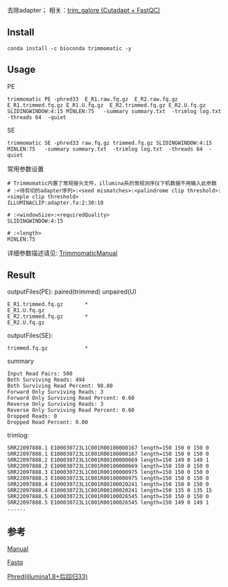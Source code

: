 
去除adapter；
相关：[trim_galore (Cutadapt + FastQC)](https://github.com/FelixKrueger/TrimGalore)

## Install
```
conda install -c bioconda trimmomatic -y
```

## Usage
PE
```
trimmomatic PE -phred33  E_R1.raw.fq.gz  E_R2.raw.fq.gz  E_R1.trimmed.fq.gz E_R1.U.fq.gz  E_R2.trimmed.fq.gz E_R2.U.fq.gz SLIDINGWINDOW:4:15 MINLEN:75   -summary summary.txt  -trimlog log.txt  -threads 64  -quiet
```  
SE
```
trimmomatic SE -phred33 raw.fq.gz trimmed.fq.gz SLIDINGWINDOW:4:15 MINLEN:75   -summary summary.txt  -trimlog log.txt  -threads 64  -quiet
```

常用参数设置
```
# Trimmomatic内置了常规接头文件，illumina系的常规测序仪下机数据不用输入此参数
# :<待剪切的adapter序列>:<seed mismatches>:<palindrome clip threshold>:<simple clip threshold>
ILLUMINACLIP:adapter.fa:2:30:10     

# :<windowSize>:<requiredQuality>
SLIDINGWINDOW:4:15

# :<length>
MINLEN:75
```
详细参数描述请见: [TrimmomaticManual](./Trimmomatic/TrimmomaticManual_V0.32.pdf)

## Result
outputFiles(PE): paired(trimmed) unpaired(U)
```
E_R1.trimmed.fq.gz       *
E_R1.U.fq.gz
E_R2.trimmed.fq.gz       *
E_R2.U.fq.gz
```

outputFiles(SE): 
```
trimmed.fq.gz            *
```

summary
```
Input Read Pairs: 500
Both Surviving Reads: 494
Both Surviving Read Percent: 98.80
Forward Only Surviving Reads: 3
Forward Only Surviving Read Percent: 0.60
Reverse Only Surviving Reads: 3
Reverse Only Surviving Read Percent: 0.60
Dropped Reads: 0
Dropped Read Percent: 0.00
```

trimlog:  
```
SRR22097888.1 E100030723L1C001R00100000167 length=150 150 0 150 0
SRR22097888.1 E100030723L1C001R00100000167 length=150 150 0 150 0
SRR22097888.2 E100030723L1C001R00100000669 length=150 149 0 149 1
SRR22097888.2 E100030723L1C001R00100000669 length=150 150 0 150 0
SRR22097888.3 E100030723L1C001R00100000975 length=150 150 0 150 0
SRR22097888.3 E100030723L1C001R00100000975 length=150 150 0 150 0
SRR22097888.4 E100030723L1C001R00100020241 length=150 150 0 150 0
SRR22097888.4 E100030723L1C001R00100020241 length=150 135 0 135 15
SRR22097888.5 E100030723L1C001R00100026545 length=150 150 0 150 0
SRR22097888.5 E100030723L1C001R00100026545 length=150 149 0 149 1
......
```



## 参考
[Manual](http://www.usadellab.org/cms/uploads/supplementary/Trimmomatic/TrimmomaticManual_V0.32.pdf) 

[Fastq](https://www.jianshu.com/p/b37b9fdb7e61)  

[Phred(illumina1.8+后回归33)](https://zhuanlan.zhihu.com/p/504905826)